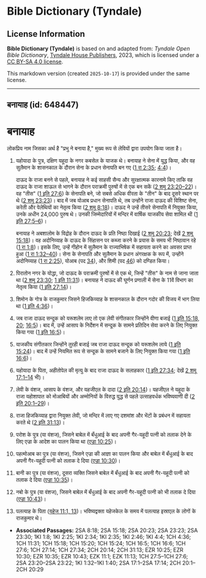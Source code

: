 # Bible Dictionary (Tyndale)

## License Information

**Bible Dictionary (Tyndale)** is based on and adapted from: _Tyndale Open Bible Dictionary_, [Tyndale House Publishers](https://tyndaleopenresources.com/), 2023, which is licensed under a [CC BY-SA 4.0 license](https://creativecommons.org/licenses/by-sa/4.0/legalcode.en).

This markdown version (created `2025-10-17`) is provided under the same license.



--------------------------------

## बनायाह (id: 648447)

बनायाह
======

लोकप्रिय नाम जिसका अर्थ है "प्रभु ने बनाया है," मुख्य रूप से लेवियों द्वारा उपयोग किया जाता है।

1. यहोयादा के पुत्र, दक्षिण यहूदा के नगर कबसेल के याजक थे। बनायाह ने सेना में युद्ध किया, और वह सुलैमान के शासनकाल के दौरान सेना के प्रधान सेनापति बन गए ([1 रा 2:35](https://ref.ly/1Kgs2:35); [4:4](https://ref.ly/1Kgs4:4))।

    दाऊद के राजा बनने से पहले, बनायाह ने कई साहसी सैन्य और सुरक्षात्मक कारनामे किए ताकि वह दाऊद के राजा शाऊल से भागने के दौरान पराक्रमी पुरुषों में से एक बन सकें ([2 शमू 23:20–22](https://ref.ly/2Sam23:20-2Sam23:22))। वह "तीस" ([1 इति 27:6](https://ref.ly/1Chr27:6)) के सेनापति बने, जो सबसे अधिक वीरता के "तीन" के बाद दूसरे स्थान पर थे ([2 शमू 23:23](https://ref.ly/2Sam23:23))। बाद में जब योआब प्रधान सेनापति थे, तब उन्होंने राजा दाऊद की विशिष्ट सेना, करेती और पेलेथियों का नेतृत्व किया ([2 शमू 8:18](https://ref.ly/2Sam8:18))। दाऊद ने उन्हें तीसरे सेनापति में नियुक्त किया, उनके अधीन 24,000 पुरुष थे। उनकी जिम्मेदारियों में मन्दिर में वार्षिक याजकीय सेवा शामिल थी ([1 इति 27:5–6](https://ref.ly/1Chr27:5-1Chr27:6))।

    बनायाह ने अबशालोम के विद्रोह के दौरान दाऊद के प्रति निष्ठा दिखाई ([2 शमू 20:23](https://ref.ly/2Sam20:23); देखें [2 शमू 15:18](https://ref.ly/2Sam15:18))। वह अदोनिय्याह के दाऊद के सिंहासन पर कब्जा करने के प्रयास के समय भी निष्ठावान रहे ([1 रा 1:8](https://ref.ly/1Kgs1:8))। इसके लिए, उन्हें गीहोन में सुलैमान के राज्याभिषेक में सहायता करने का अवसर प्राप्त हुआ ([1 रा 1:32–40](https://ref.ly/1Kgs1:32-1Kgs1:40))। सेना के सेनापति और सुलैमान के प्रधान अंगरक्षक के रूप में, उन्होंने अदोनिय्याह ([1 रा 2:25](https://ref.ly/1Kgs2:25)), योआब (पद [34](https://ref.ly/1Kgs2:34)), और शिमी (पद [46](https://ref.ly/1Kgs2:46)) को दण्डित किया।

2. पिरातोन नगर के योद्धा, जो दाऊद के पराक्रमी पुरुषों में से एक थे, जिन्हें "तीस" के नाम से जाना जाता था ([2 शमू 23:30](https://ref.ly/2Sam23:30); [1 इति 11:31](https://ref.ly/1Chr11:31))। बनायाह ने दाऊद की घूर्णन प्रणाली में सेना के 11वें विभाग का नेतृत्व किया ([1 इति 27:14](https://ref.ly/1Chr27:14))।
3. शिमोन के गोत्र के राजकुमार जिसने हिजकिय्याह के शासनकाल के दौरान गदोर की विजय में भाग लिया था ([1 इति 4:36](https://ref.ly/1Chr4:36))।
4. जब राजा दाऊद सन्दूक को यरूशलेम लाए तो एक लेवी संगीतकार जिन्होंने वीणा बजाई ([1 इति 15:18, 20](https://ref.ly/1Chr15:18,1Chr15:20); [16:5](https://ref.ly/1Chr16:5))। बाद में, उन्हें आसाप के निर्देशन में सन्दूक के सामने प्रतिदिन सेवा करने के लिए नियुक्त किया गया ([1 इति 16:5](https://ref.ly/1Chr16:5))।
5. याजकीय संगीतकार जिन्होंने तुरही बजाई जब राजा दाऊद सन्दूक को यरूशलेम लाये ([1 इति 15:24](https://ref.ly/1Chr15:24))। बाद में उन्हें नियमित रूप से सन्दूक के सामने बजाने के लिए नियुक्त किया गया ([1 इति 16:6](https://ref.ly/1Chr16:6))।
6. यहोयादा के पिता, अहीतोपेल की मृत्यु के बाद राजा दाऊद के सलाहकार ([1 इति 27:34](https://ref.ly/1Chr27:34); देखें [2 शमू 17:1–14](https://ref.ly/2Sam17:1-2Sam17:14) भी)।
7. लेवी के वंशज, आसाप के वंशज, और यहजीएल के दादा ([2 इति 20:14](https://ref.ly/2Chr20:14))। यहजीएल ने यहूदा के राजा यहोशापात को मोआबियों और अम्मोनियों के विरुद्ध युद्ध से पहले उत्साहवर्धक भविष्यवाणी दी ([2 इति 20:1–29](https://ref.ly/2Chr20:1-2Chr20:29))।
8. राजा हिजकिय्याह द्वारा नियुक्त लेवी, जो मन्दिर में लाए गए दशमांश और भेंटों के प्रबंधन में सहायता करते थे ([2 इति 31:13](https://ref.ly/2Chr31:13))।
9. परोश के पुत्र (या वंशज), जिसने बाबेल में बँधुआई के बाद अपनी गैर\-यहूदी पत्नी को तलाक देने के लिए एज्रा के आदेश का पालन किया था ([एज्रा 10:25](https://ref.ly/Ezra10:25))।
10. पहत्मोआब का पुत्र (या वंशज), जिसने एज्रा की आज्ञा का पालन किया और बाबेल में बँधुआई के बाद अपनी गैर\-यहूदी पत्नी को तलाक दे दिया ([एज्रा 10:30](https://ref.ly/Ezra10:30))।
11. बानी का पुत्र (या वंशज), दूसरा व्यक्ति जिसने बाबेल में बँधुआई के बाद अपनी गैर\-यहूदी पत्नी को तलाक दे दिया ([एज्रा 10:35](https://ref.ly/Ezra10:35))।
12. नबो के पुत्र (या वंशज), जिसने बाबेल में बँधुआई के बाद अपनी गैर\-यहूदी पत्नी को भी तलाक दे दिया ([एज्रा 10:43](https://ref.ly/Ezra10:43))।
13. पलत्याह के पिता ([यहेज 11:1, 13](https://ref.ly/Ezek11:1,Ezek11:13))। भविष्यद्वक्ता यहेजकेल के समय में पलत्याह इस्राएल के लोगों के राजकुमार थे।

* **Associated Passages:** 2SA 8:18; 2SA 15:18; 2SA 20:23; 2SA 23:23; 2SA 23:30; 1KI 1:8; 1KI 2:25; 1KI 2:34; 1KI 2:35; 1KI 2:46; 1KI 4:4; 1CH 4:36; 1CH 11:31; 1CH 15:18; 1CH 15:20; 1CH 15:24; 1CH 16:5; 1CH 16:6; 1CH 27:6; 1CH 27:14; 1CH 27:34; 2CH 20:14; 2CH 31:13; EZR 10:25; EZR 10:30; EZR 10:35; EZR 10:43; EZK 11:1; EZK 11:13; 1CH 27:5–1CH 27:6; 2SA 23:20–2SA 23:22; 1KI 1:32–1KI 1:40; 2SA 17:1–2SA 17:14; 2CH 20:1–2CH 20:29

